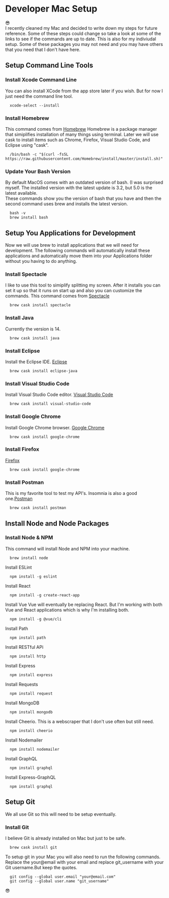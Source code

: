 # Developer Mac Setup
:sunglasses:  
I recently cleaned my Mac and decided to write down my steps for future reference. Some of these steps could change so take a look at some of the links to see if the commands are up to date. This is also for my indiviudal setup. Some of these packages you may not need and you may have others that you need that I don't have here. 

## Setup Command Line Tools
### Install Xcode Command Line
You can also install XCode from the app store later if you wish. But for now I just need the command line tool. 
```text
  xcode-select --install
```
### Install Homebrew
This command comes from [Homebrew](https://brew.sh)
Homebrew is a package manager that simiplifies installation of many things using terminal. Later we will use cask to install items such as Chrome, Firefox, Visual Studio Code, and Eclipse using "cask".
```text
  /bin/bash -c "$(curl -fsSL https://raw.githubusercontent.com/Homebrew/install/master/install.sh)"
```
### Update Your Bash Version
By default MacOS comes with an outdated version of bash. (I was surprised myself. The installed version with the latest update is 3.2, but 5.0 is the latest available.  
These commands show you the version of bash that you have and then the second command uses brew and installs the latest version. 
```text
  bash -v
  brew install bash
```

## Setup You Applications for Development
Now we will use brew to install applications that we will need for development. The following commands will automatically install these applications and automatically move them into your Applications folder without you having to do anything. 
### Install Spectacle 
I like to use this tool to simiplify splitting my screen. After it installs you can set it up so that it runs on start up and also you can customize the commands. This command comes from [Spectacle](https://www.spectacleapp.com)
```text
  brew cask install spectacle
```
### Install Java
Currently the version is 14. 
```text
  brew cask install java
```
### Install Eclipse
Install the Eclipse IDE. [Eclipse](https://www.eclipse.org/downloads/)
```text
  brew cask install eclipse-java
```
### Install Visual Studio Code
Install Visual Studio Code editor. [Visual Studio Code](https://code.visualstudio.com) 
```text
  brew cask install visual-studio-code
```
### Install Google Chrome
Install Google Chrome browser. [Google Chrome](https://www.google.com/chrome/)
```text
  brew cask install google-chrome
```
### Install Firefox
[Firefox](https://www.mozilla.org/en-US/firefox/new/)
```text
  brew cask install google-chrome
```
### Install Postman
This is my favorite tool to test my API's. Insomnia is also a good one.[Postman](https://www.postman.com)
```text
  brew cask install postman
```

## Install Node and Node Packages 
### Install Node & NPM 
This command will install Node and NPM into your machine. 
```text
  brew install node
```
Install ESLint
```text
  npm install -g eslint
```
Install React
```text
  npm install -g create-react-app
```
Install Vue
Vue will eventually be replacing React. But I'm working with both Vue and React applications which is why I'm installing both.  
```text
  npm install -g @vue/cli
```
Install Path
```text
  npm install path
```
Install RESTful APi 
```text
  npm install http
```
Install Express
```text
  npm install express
```
Install Requests 
```text
  npm install request
```
Install MongoDB
```text
  npm install mongodb
```
Install Cheerio. This is a webscraper that I don't use often but still need. 
```text
  npm install cheerio
```
Install Nodemailer 
```text
  npm install nodemailer
```
Install GraphQL
```text
  npm install graphql
```
Install Express-GraphQL
```text
  npm install graphql
```

## Setup Git
We all use Git so this will need to be setup eventually. 
### Install Git
I believe Git is already installed on Mac but just to be safe.
```text
  brew cask install git
```
To setup git in your Mac you will also need to run the following commands. Replace the your@email with your email and replace git_username with your Git username.But keep the quotes. 
```text
  git config --global user.email "your@email.com"
  git config --global user.name "git_username"
 ```
:sunglasses:
